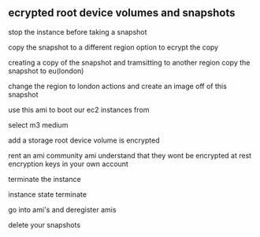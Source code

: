 
ecrypted root device volumes and snapshots
------------------------------

stop the instance before taking a snapshot

copy the snapshot to a different region 
option to ecrypt the copy 

creating a copy of the snapshot and tramsitting to another region 
copy the snapshot to eu(london)

change the region to london
actions and create an image off of this snapshot

use this ami to boot our ec2 instances from 

select m3 medium 

add a storage 
root device volume is encrypted 

rent an ami 
community ami 
understand that they wont be encrypted at rest 
encryption keys in your own account 

terminate the instance 

instance state terminate

go into ami's and deregister amis

delete your snapshots 
